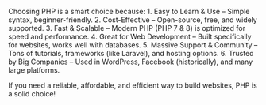 
Choosing PHP is a smart choice because:
	1.	Easy to Learn & Use – Simple syntax, beginner-friendly.
	2.	Cost-Effective – Open-source, free, and widely supported.
	3.	Fast & Scalable – Modern PHP (PHP 7 & 8) is optimized for speed and performance.
	4.	Great for Web Development – Built specifically for websites, works well with databases.
	5.	Massive Support & Community – Tons of tutorials, frameworks (like Laravel), and hosting options.
	6.	Trusted by Big Companies – Used in WordPress, Facebook (historically), and many large platforms.

If you need a reliable, affordable, and efficient way to build websites, PHP is a solid choice!